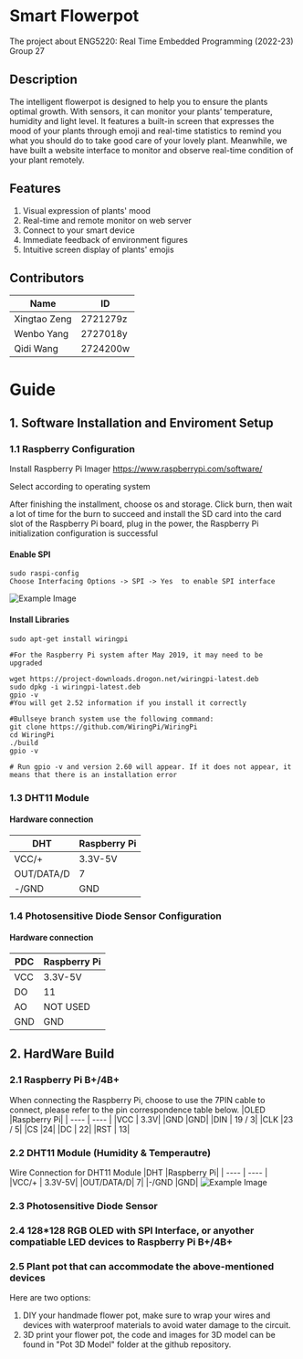 # Smart Flowerpot
The project about ENG5220: Real Time Embedded Programming (2022-23)
Group 27

## Description
The intelligent flowerpot is designed to help you to ensure the plants optimal growth. With sensors, it can monitor your plants’ temperature, humidity and light level. It features a built-in screen that expresses the mood of your plants through emoji and real-time statistics to remind you what you should do to take good care of your lovely plant. Meanwhile, we have built a website interface to monitor and observe real-time condition of your plant remotely.
 
## Features
1) Visual expression of plants' mood
2) Real-time and remote monitor on web server
3) Connect to your smart device
4) Immediate feedback of environment figures
5) Intuitive screen display of plants' emojis

## Contributors
|  Name   | ID  |
|  ----  | ----  |
| Xingtao Zeng  | 2721279z |
| Wenbo Yang  | 2727018y |
| Qidi Wang  | 2724200w |

# Guide

## 1. Software Installation and Enviroment Setup
### 1.1 Raspberry Configuration
Install Raspberry Pi Imager
https://www.raspberrypi.com/software/

Select according to operating system

After finishing the installment, choose os and storage.
Click burn, then wait a lot of time for the burn to succeed and install the SD card into the card slot of the Raspberry Pi board, plug in the power, the Raspberry Pi initialization configuration is successful

#### Enable SPI
```
sudo raspi-config
Choose Interfacing Options -> SPI -> Yes  to enable SPI interface
```

![Example Image](pic/RPI_open_spi.png)
#### Install Libraries
```
sudo apt-get install wiringpi

#For the Raspberry Pi system after May 2019, it may need to be upgraded

wget https://project-downloads.drogon.net/wiringpi-latest.deb
sudo dpkg -i wiringpi-latest.deb
gpio -v
#You will get 2.52 information if you install it correctly

#Bullseye branch system use the following command:
git clone https://github.com/WiringPi/WiringPi
cd WiringPi
./build
gpio -v

# Run gpio -v and version 2.60 will appear. If it does not appear, it means that there is an installation error
```

### 1.3 DHT11 Module
#### Hardware connection
|DHT	|Raspberry Pi|
|  ----  | ----  |
|VCC/+	|	3.3V-5V|
|OUT/DATA/D| 7|
|-/GND	|GND|

### 1.4 Photosensitive Diode Sensor Configuration
#### Hardware connection
|PDC	|Raspberry Pi|
|  ----  | ----  |
|VCC	|	3.3V-5V|
|DO| 11|
|AO| NOT USED|
|GND	|GND|

## 2. HardWare Build
### 2.1 Raspberry Pi B+/4B+
When connecting the Raspberry Pi, choose to use the 7PIN cable to connect, please refer to the pin correspondence table below.
|OLED	|Raspberry Pi|
|  ----  | ----  |
|VCC	|	3.3V|
|GND	|GND|
|DIN	|	19 / 3|
|CLK		|23 / 5|
|CS		|24|
|DC	|	22|
|RST	|	13|
### 2.2 DHT11 Module (Humidity & Temperautre)
Wire Connection for DHT11 Module
|DHT	|Raspberry Pi|
|  ----  | ----  |
|VCC/+	|	3.3V-5V|
|OUT/DATA/D| 7|
|-/GND	|GND|
![Example Image](pic/600px-1.5inch_RGB_OLED_Module-树莓派.jpg)
### 2.3 Photosensitive Diode Sensor
### 2.4 128*128 RGB OLED with SPI Interface, or anyother compatiable LED devices to Raspberry Pi B+/4B+
### 2.5 Plant pot that can accommodate the above-mentioned devices
Here are two options: 
1) DIY your handmade flower pot, make sure to wrap your wires and devices with waterproof materials to avoid water damage to the circuit.
2) 3D print your flower pot, the code and images for 3D model can be found in "Pot 3D Model" folder at the github repository.
